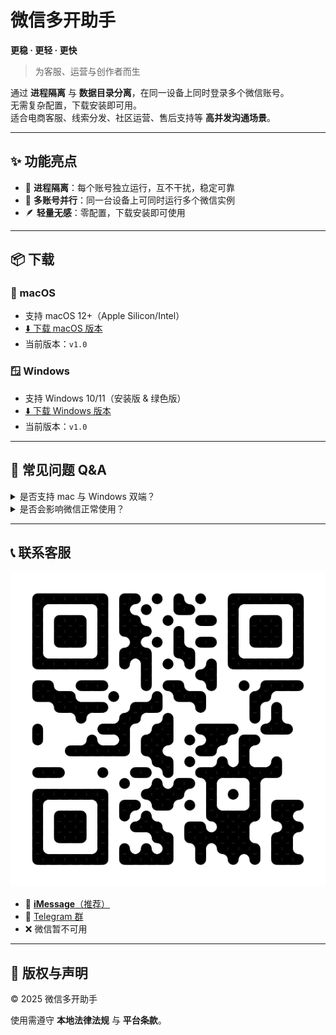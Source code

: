 # 微信多开助手

**更稳 · 更轻 · 更快**

> 为客服、运营与创作者而生

通过 **进程隔离** 与 **数据目录分离**，在同一设备上同时登录多个微信账号。  
无需复杂配置，下载安装即可用。  
适合电商客服、线索分发、社区运营、售后支持等 **高并发沟通场景**。

---

## ✨ 功能亮点

- 🚀 **进程隔离**：每个账号独立运行，互不干扰，稳定可靠
- 👥 **多账号并行**：同一台设备上可同时运行多个微信实例
- 🪶 **轻量无感**：零配置，下载安装即可使用

---

## 📦 下载

### 🍎 macOS
- 支持 macOS 12+（Apple Silicon/Intel）
- [⬇️ 下载 macOS 版本](https://weixin2.app/#download)
- 当前版本：`v1.0`

### 🪟 Windows
- 支持 Windows 10/11（安装版 & 绿色版）
- [⬇️ 下载 Windows 版本](https://weixin2.app/#download)
- 当前版本：`v1.0`

---

## 💬 常见问题 Q&A

<details>
<summary>是否支持 mac 与 Windows 双端？</summary>
支持，两个平台均提供原生版本。
</details>

<details>
<summary>是否会影响微信正常使用？</summary>
不会，所有实例相互独立。
</details>

---

## 📞 联系客服

![iPhone 扫码](docs/images/kf_imessage_kf001.png)


- 📱 [**iMessage**（推荐）](imessage:ethan_0x00@icloud.com)
- 💬 [Telegram 群](https://t.me/wechat_x)
- ❌ 微信暂不可用

---

## 📜 版权与声明

© 2025 微信多开助手

使用需遵守 **本地法律法规** 与 **平台条款**。
